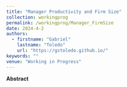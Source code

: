 ```yaml
---
title: "Manager Productivity and Firm Size"
collection: workingprog
permalink: /workingprog/Manager_FirmSize
date: 2024-4-2
authors:
  - firstname: "Gabriel"
    lastname: "Toledo"
    url: "https://gstoledo.github.io/"
keywords: ""
venue: "Working in Progress"
---
```



**Abstract** 
